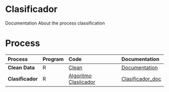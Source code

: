 # Clasificador
Documentation About the process classification




# Process
|Process|Program|Code|Documentation|
|:------|:------|:---|:------------|
|**Clean Data**| R|[Clean](https://github.com/ResolveProductTeam/Clasificador/blob/master/Clean_Data.R)|[Documentation](doc.md)|
|**Clasificador**|R|[Algoritmo Clasiicador](https://github.com/ResolveProductTeam/Clasificador/blob/master/Clasificador.R)|[Clasificador_doc](clasificador.md)|
